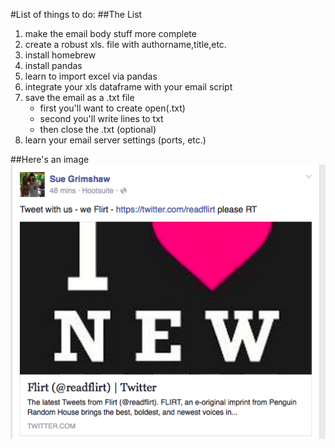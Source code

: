 #List of things to do:
##The List
1. make the email body stuff more complete
2. create a robust xls. file with authorname,title,etc.
3. install homebrew
4. install pandas
5. learn to import excel via pandas
6. integrate your xls dataframe with your email script
7. save the email as a .txt file
	* first you'll want to create open(.txt)
	* second you'll write lines to txt
	* then close the .txt (optional)
8. learn your email server settings (ports, etc.)

##Here's an image
![image](img/image.png)